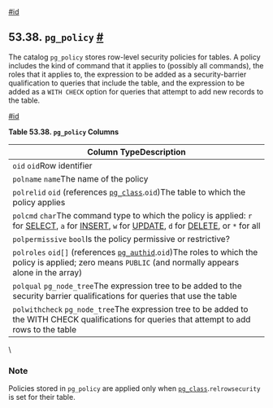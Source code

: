 [#id](#CATALOG-PG-POLICY)

## 53.38. `pg_policy` [#](#CATALOG-PG-POLICY)



The catalog `pg_policy` stores row-level security policies for tables. A policy includes the kind of command that it applies to (possibly all commands), the roles that it applies to, the expression to be added as a security-barrier qualification to queries that include the table, and the expression to be added as a `WITH CHECK` option for queries that attempt to add new records to the table.

[#id](#id-1.10.4.40.4)

**Table 53.38. `pg_policy` Columns**

| Column TypeDescription                                                                                                                                                                                                     |
| -------------------------------------------------------------------------------------------------------------------------------------------------------------------------------------------------------------------------- |
| `oid` `oid`Row identifier                                                                                                                                                                                                  |
| `polname` `name`The name of the policy                                                                                                                                                                                     |
| `polrelid` `oid` (references [`pg_class`](catalog-pg-class).`oid`)The table to which the policy applies                                                                                                               |
| `polcmd` `char`The command type to which the policy is applied: `r` for [SELECT](sql-select), `a` for [INSERT](sql-insert), `w` for [UPDATE](sql-update), `d` for [DELETE](sql-delete), or `*` for all |
| `polpermissive` `bool`Is the policy permissive or restrictive?                                                                                                                                                             |
| `polroles` `oid[]` (references [`pg_authid`](catalog-pg-authid).`oid`)The roles to which the policy is applied; zero means `PUBLIC` (and normally appears alone in the array)                                         |
| `polqual` `pg_node_tree`The expression tree to be added to the security barrier qualifications for queries that use the table                                                                                              |
| `polwithcheck` `pg_node_tree`The expression tree to be added to the WITH CHECK qualifications for queries that attempt to add rows to the table                                                                            |

\


### Note

Policies stored in `pg_policy` are applied only when [`pg_class`](catalog-pg-class).`relrowsecurity` is set for their table.